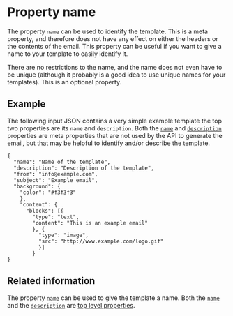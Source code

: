 # Property name

The property <code>name</code> can be used to identify the template. This
is a meta property, and therefore does not have any effect on either
the headers or the contents of the email. This property can be
useful if you want to give a name to your template to easily identify it.

There are no restrictions to the name, and the name does not even have to
be unique (although it probably is a good idea to use unique names for your
templates). This is an optional property.

## Example

The following input JSON contains a very simple example template the top two properties are
its <code>name</code> and <code>description</code>. Both the <a href="/support/json/property-name"><code>name</code></a>
and  <a href="/support/json/property-description"><code>description</code></a>
properties are meta properties that are not used by the API to generate the
email, but that may be helpful to identify and/or describe the template.

    {
      "name": "Name of the template",
      "description": "Description of the template",
      "from": "info@example.com",
      "subject": "Example email",
      "background": {
        "color": "#f3f3f3"
        },
        "content": {
          "blocks": [{
            "type": "text",
            "content": "This is an example email"
            }, {
              "type": "image",
              "src": "http://www.example.com/logo.gif"
              }]
            }
    }

## Related information

The property <a href="/support/json/property-name"><code>name</code></a> can be used
to give the template a name. Both the <a href="/support/json/property-name"><code>name</code></a>
and the <a href="/support/json/property-description"><code>description</code></a>
are <a href="/support/json/top-level-properties">top level properties</a>.
